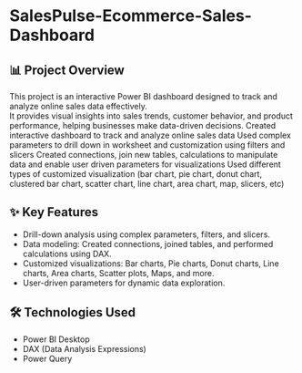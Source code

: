 # SalesPulse-Ecommerce-Sales-Dashboard

## 📊 Project Overview
This project is an interactive Power BI dashboard designed to track and analyze online sales data effectively.  
It provides visual insights into sales trends, customer behavior, and product performance, helping businesses make data-driven decisions.
Created interactive dashboard to track and analyze online sales data 
Used complex parameters to drill down in worksheet and customization using filters and slicers 
Created connections, join new tables, calculations to manipulate data and enable user driven parameters for visualizations 
Used different types of customized visualization (bar chart, pie chart, donut chart, clustered bar chart, scatter chart, line chart, area chart, map, slicers, etc) 

## ✨ Key Features
- Drill-down analysis using complex parameters, filters, and slicers.
- Data modeling: Created connections, joined tables, and performed calculations using DAX.
- Customized visualizations: Bar charts, Pie charts, Donut charts, Line charts, Area charts, Scatter plots, Maps, and more.
- User-driven parameters for dynamic data exploration.

## 🛠 Technologies Used
- Power BI Desktop
- DAX (Data Analysis Expressions)
- Power Query
